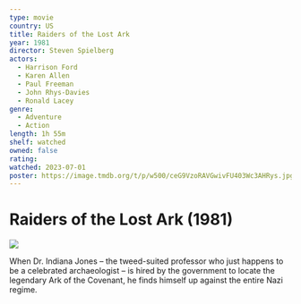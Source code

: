 ```yaml
---
type: movie
country: US
title: Raiders of the Lost Ark
year: 1981
director: Steven Spielberg
actors:
  - Harrison Ford
  - Karen Allen
  - Paul Freeman
  - John Rhys-Davies
  - Ronald Lacey
genre:
  - Adventure
  - Action
length: 1h 55m
shelf: watched
owned: false
rating:
watched: 2023-07-01
poster: https://image.tmdb.org/t/p/w500/ceG9VzoRAVGwivFU403Wc3AHRys.jpg
---
```


# Raiders of the Lost Ark (1981)

![](https://image.tmdb.org/t/p/w500/ceG9VzoRAVGwivFU403Wc3AHRys.jpg)

When Dr. Indiana Jones – the tweed-suited professor who just happens to be a celebrated archaeologist – is hired by the government to locate the legendary Ark of the Covenant, he finds himself up against the entire Nazi regime.